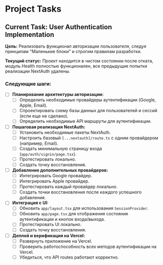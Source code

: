 # Project Tasks

## Current Task: User Authentication Implementation

**Цель:** Реализовать функционал авторизации пользователя, следуя принципам "Маленькие блоки" и строгим правилам разработки.

**Текущий статус:** Проект находится в чистом состоянии после отката, модуль Health полностью функционален, все предыдущие попытки реализации NextAuth удалены.

### Следующие шаги:

- [ ] **Планирование архитектуры авторизации:**
  - [ ] Определить необходимые провайдеры аутентификации (Google, Apple, Email).
  - [ ] Спроектировать схему базы данных для пользователей и сессий (если еще не сделано).
  - [ ] Определить необходимые API маршруты для аутентификации.
- [ ] **Пошаговая реализация NextAuth:**
  - [ ] Установить необходимые пакеты NextAuth.
  - [ ] Настроить базовый `[...nextauth]/route.ts` с одним провайдером (например, Email).
  - [ ] Создать минимальную страницу входа (`app/auth/signin/page.tsx`).
  - [ ] Протестировать локально.
  - [ ] Создать точку восстановления.
- [ ] **Добавление дополнительных провайдеров:**
  - [ ] Интегрировать Google провайдер.
  - [ ] Интегрировать Apple провайдер.
  - [ ] Протестировать каждый провайдер локально.
  - [ ] Создать точки восстановления после каждого успешного добавления.
- [ ] **Интеграция с UI:**
  - [ ] Обновить `app/layout.tsx` для использования `SessionProvider`.
  - [ ] Обновить `app/page.tsx` для отображения состояния аутентификации и кнопок входа/выхода.
  - [ ] Протестировать UI локально.
  - [ ] Создать точку восстановления.
- [ ] **Деплой и верификация на Vercel:**
  - [ ] Развернуть приложение на Vercel.
  - [ ] Проверить работоспособность всех методов аутентификации на Vercel.
  - [ ] Убедиться, что API routes работают корректно.
